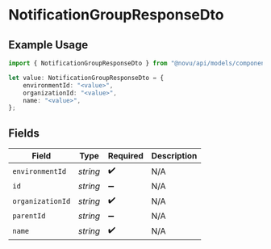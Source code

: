 # NotificationGroupResponseDto

## Example Usage

```typescript
import { NotificationGroupResponseDto } from "@novu/api/models/components";

let value: NotificationGroupResponseDto = {
    environmentId: "<value>",
    organizationId: "<value>",
    name: "<value>",
};
```

## Fields

| Field              | Type               | Required           | Description        |
| ------------------ | ------------------ | ------------------ | ------------------ |
| `environmentId`    | *string*           | :heavy_check_mark: | N/A                |
| `id`               | *string*           | :heavy_minus_sign: | N/A                |
| `organizationId`   | *string*           | :heavy_check_mark: | N/A                |
| `parentId`         | *string*           | :heavy_minus_sign: | N/A                |
| `name`             | *string*           | :heavy_check_mark: | N/A                |